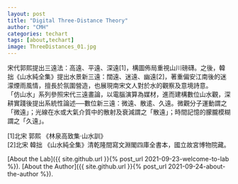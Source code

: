 ```yaml
---
layout: post
title: "Digital Three-Distance Theory"
author: "CMH"
categories: techart
tags: [about,techart]
image: ThreeDistances_01.jpg
---
```


宋代郭熙提出三遠法：高遠、平遠、深遠[1]，構圖佈局重視山川磅礴。之後，韓拙《山水純全集》提出水景新三遠：闊遠、迷遠、幽遠[2]，著重偏安江南後的迷濛煙雨風情，擅長於氛圍營造，也展現南宋文人對於水的觀察及意境詩意。   
「仿山水」系列參照宋代三遠畫論，以電腦演算為媒材，進而建構數位山水觀，深耕實踐後提出系統性論述──數位新三遠：微遠、散逺、久遠。微觀分子運動謂之「微遠」；光線在水或大氣介質中的散射及衰減謂之「散遠」；時間記憶的朦朧模糊謂之「久遠」。  


[1]北宋 郭熙 《林泉高致集·山水訓》  
[2]北宋 韓拙 《山水純全集》清乾隆間寫文淵閣四庫全書本，國立故宮博物院藏。  


[About the Lab]({{ site.github.url }}{% post_url 2021-09-23-welcome-to-lab %}).
[About the Author]({{ site.github.url }}{% post_url 2021-09-24-about-the-author %}).

